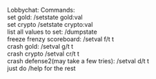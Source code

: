 Lobbychat:
Commands:<br>
set gold: /setstate gold:val<br>
set crypto /setstate crypto:val<br>
list all values to set: /dumpstate<br>
freeze frenzy scoreboard: /setval f/t t<br>
crash gold: /setval g/t t<br>
crash crypto /setval cr/t t<br>
crash defense2(may take a few tries): /setval d/t t<br>
just do /help for the rest<br>
